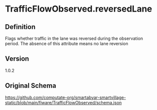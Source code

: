 # TrafficFlowObserved.reversedLane

## Definition
Flags whether traffic in the lane was reversed during the observation period. The absence of this attribute means no lane reversion

## Version
1.0.2

## Original Schema
https://github.com/computate-org/smartabyar-smartvillage-static/blob/main/fiware/TrafficFlowObserved/schema.json
